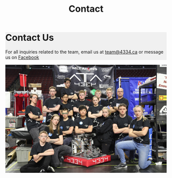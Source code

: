 ﻿---
layout: default
title: Contact
---
<div class="container">
	<div class="row">
		<div class="col-md-12" style="background-color: #f0f0f0; margin-bottom: 15px;">
			<h1>Contact Us</h1>
			<p>For all inquiries related to the team, email us at <a href="mailto:team@4334.ca?Subject=Team%20Inqury" target="_top">team@4334.ca</a>
			or message us on <a href="https://www.facebook.com/Team4334/">Facebook</a></p>
		</div>
	</div>
	<img style="padding-bottom:15px" class="img-fluid d-block mx-auto" src="/resources/img/team2017.jpeg">
</div>
